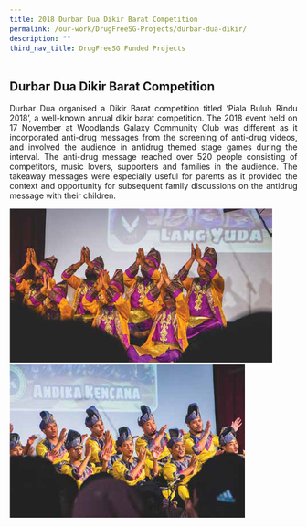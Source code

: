 ```yaml
---
title: 2018 Durbar Dua Dikir Barat Competition
permalink: /our-work/DrugFreeSG-Projects/durbar-dua-dikir/
description: ""
third_nav_title: DrugFreeSG Funded Projects
---
```


## Durbar Dua Dikir Barat Competition

<p align="justify"> Durbar Dua organised a Dikir Barat
competition titled ‘Piala Buluh Rindu 2018’,
a well-known annual dikir barat competition.
The 2018 event held on 17 November
at Woodlands Galaxy Community Club
was different as it incorporated anti-drug
messages from the screening of anti-drug
videos, and involved the audience in antidrug
themed stage games during the
interval. The anti-drug message reached
over 520 people consisting of competitors,
music lovers, supporters and families in
the audience. The takeaway messages
were especially useful for parents as it
provided the context and opportunity for
subsequent family discussions on the antidrug
message with their children.
	
![](/images/DFSG%20Projects/durba%20dua%201.png)
	<br>
	![](/images/DFSG%20Projects/durba%20dua%202.png)